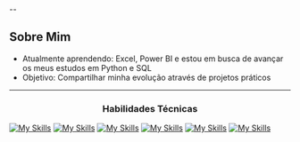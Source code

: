 
--

##  Sobre Mim
-  Atualmente aprendendo: Excel, Power BI e estou em busca de avançar os meus estudos em Python e SQL
-  Objetivo: Compartilhar minha evolução através de projetos práticos

---
  <!-- Ou para títulos -->
<h3 align="center">Habilidades Técnicas</h3>

<p align="center">
  
  <a href="https://skillicons.dev">
    
<p align="center"> 
   
[![My Skills](https://skillicons.dev/icons?i=aws,azure,figma,html,css,git,github,kali,&perline=3)](https://skillicons.dev)
[![My Skills](https://skillicons.dev/icons?i=,git,github,kali,matlab,mysql,py,sklearn&perline=3)](https://skillicons.dev)
[![My Skills](https://skillicons.dev/icons?i=tensorflow&perline=3)](https://skillicons.dev) [![My Skills](https://skillicons.dev/icons?i=vscode&perline=3)](https://skillicons.dev)
[![My Skills](https://skillicons.dev/icons?i=linux&perline=3)](https://skillicons.dev)
[![My Skills](https://skillicons.dev/icons?i=,git&perline=3)](https://skillicons.dev)  
  </a>
</p>





